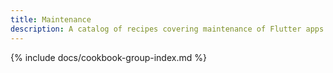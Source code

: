 ```yaml
---
title: Maintenance
description: A catalog of recipes covering maintenance of Flutter apps.
---
```


{% include docs/cookbook-group-index.md %}
